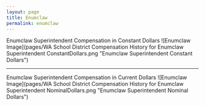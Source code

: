 ```yaml
---
layout: page
title: Enumclaw
permalink: enumclaw
---
```



Enumclaw Superintendent Compensation in Constant Dollars
![Enumclaw Image](pages/WA School District Compensation History for Enumclaw Superintendent ConstantDollars.png "Enumclaw Superintendent Constant Dollars")
___

Enumclaw Superintendent Compensation in Current Dollars
![Enumclaw Image](pages/WA School District Compensation History for Enumclaw Superintendent NominalDollars.png "Enumclaw Superintendent Nominal Dollars")